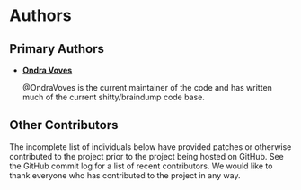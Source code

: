 # Authors

## Primary Authors

* __[Ondra Voves](https://github.com/OndraVoves)__

    @OndraVoves is the current maintainer of the code and has written much of the
    current shitty/braindump code base.

## Other Contributors

The incomplete list of individuals below have provided patches or otherwise
contributed to the project prior to the project being hosted on GitHub. See the
GitHub commit log for a list of recent contributors. We would like to thank
everyone who has contributed to the project in any way.
